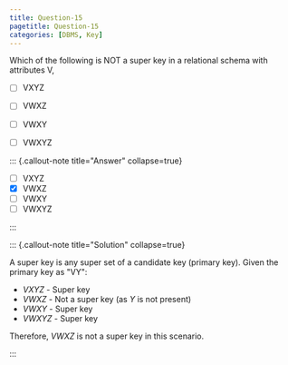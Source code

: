 ```yaml
---
title: Question-15
pagetitle: Question-15
categories: [DBMS, Key]
---
```



Which of the following is NOT a super key in a relational schema with attributes V, 

- [ ] VXYZ
- [ ] VWXZ
- [ ] VWXY
- [ ] VWXYZ



::: {.callout-note title="Answer" collapse=true}

- [ ] VXYZ
- [x] VWXZ
- [ ] VWXY
- [ ] VWXYZ

:::



::: {.callout-note title="Solution" collapse=true}

A super key is any super set of a candidate key (primary key). Given the primary key as "VY":
- $VXYZ$ - Super key
- $VWXZ$ - Not a super key (as $Y$ is not present)
- $VWXY$ - Super key
- $VWXYZ$ - Super key

Therefore, $VWXZ$ is not a super key in this scenario.

:::